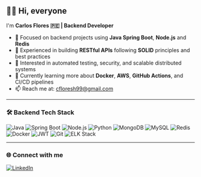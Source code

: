 ## 🙋‍♂️ Hi, everyone

I'm **Carlos Flores 🇵🇪 | Backend Developer**

- 🔭 Focused on backend projects using **Java Spring Boot**, **Node.js** and **Redis**
- 📡 Experienced in building **RESTful APIs** following **SOLID** principles and best practices
- 🧪 Interested in automated testing, security, and scalable distributed systems
- 🚀 Currently learning more about **Docker**, **AWS**, **GitHub Actions**, and CI/CD pipelines
- 📫 Reach me at: cfloresh99@gmail.com

---

### 🛠 Backend Tech Stack
![Java](https://img.shields.io/badge/Java-007396?style=flat-square&logo=java&logoColor=white)
![Spring Boot](https://img.shields.io/badge/Spring_Boot-6DB33F?style=flat-square&logo=spring-boot&logoColor=white)
![Node.js](https://img.shields.io/badge/Node.js-339933?style=flat-square&logo=nodedotjs&logoColor=white)
![Python](https://img.shields.io/badge/Python-3776AB?style=flat-square&logo=python&logoColor=white)
![MongoDB](https://img.shields.io/badge/MongoDB-4EA94B?style=flat-square&logo=mongodb&logoColor=white)
![MySQL](https://img.shields.io/badge/MySQL-005C84?style=flat-square&logo=mysql&logoColor=white)
![Redis](https://img.shields.io/badge/Redis-DC382D?style=flat-square&logo=redis&logoColor=white)
![Docker](https://img.shields.io/badge/Docker-2496ED?style=flat-square&logo=docker&logoColor=white)
![JWT](https://img.shields.io/badge/JWT-black?style=flat-square&logo=jsonwebtokens)
![Git](https://img.shields.io/badge/Git-F05032?style=flat-square&logo=git&logoColor=white)
![ELK Stack](https://img.shields.io/badge/ELK-black?style=flat-square&logo=elasticstack&logoColor=white)

---

### 🌐 Connect with me
[![LinkedIn](https://img.shields.io/badge/-CarlosFlores-blue?style=flat-square&logo=Linkedin&logoColor=white)](https://www.linkedin.com/in/carflohe/)
